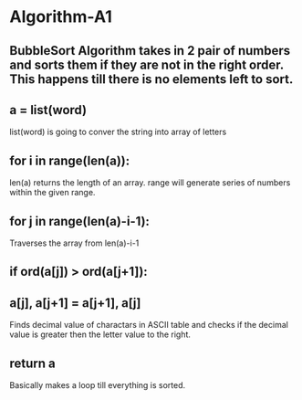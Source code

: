 # Algorithm-A1
## BubbleSort Algorithm takes in 2 pair of numbers and sorts them if they are not in the right order. This happens till there is no elements left to sort.

## a = list(word)
list(word) is going to conver the string into array of letters

## for i in range(len(a)):
len(a) returns the length of an array. range will generate series of numbers within the given range.

## for j in range(len(a)-i-1):
Traverses the array from len(a)-i-1

## if ord(a[j]) > ord(a[j+1]):
##   a[j], a[j+1] = a[j+1], a[j]
Finds decimal value of charactars in ASCII table and checks if the decimal value is greater then the letter value to the right.

## return a
Basically makes a loop till everything is sorted.
